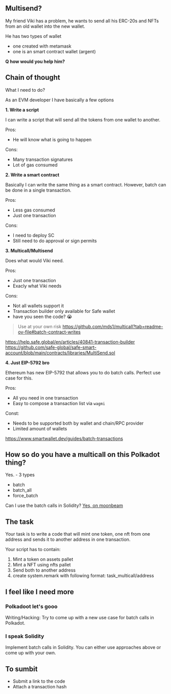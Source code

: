 ## Multisend?

My friend Viki has a problem, he wants to send all his ERC-20s and NFTs from an old wallet into the new wallet.

He has two types of wallet
- one created with metamask
- one is an smart contract wallet (argent)

**Q how would you help him?**

## Chain of thought

What I need to do? 

As an EVM developer I have basically a few options

**1. Write a script**

I can write a script that will send all the tokens from one wallet to another. 

Pros: 
+ He will know what is going to happen

Cons:
- Many transaction signatures
- Lot of gas consumed

**2. Write a smart contract**

Basically I can write the same thing as a smart contract.
However, batch can be done in a single transaction.

Pros:
+ Less gas consumed
+ Just one transaction

Cons:
- I need to deploy SC
- Still need to do approval or sign permits

**3. Multicall/Multisend**

Does what would Viki need.

Pros:
+ Just one transaction
+ Exacly what Viki needs

Cons:
- Not all wallets support it
- Transaction builder only available for Safe wallet
- have you seen the code? 😭

> Use at your own risk
https://github.com/mds1/multicall?tab=readme-ov-file#batch-contract-writes


https://help.safe.global/en/articles/40841-transaction-builder 
https://github.com/safe-global/safe-smart-account/blob/main/contracts/libraries/MultiSend.sol 


**4. Just EIP-5792 bro**

Ethereum has new EIP-5792 that allows you to do batch calls. Perfect use case for this.

Pros:
+ All you need in one transaction
+ Easy to compose a transaction list via `wagmi`

Const:
- Needs to be supported both by wallet and chain/RPC provider
- Limited amount of wallets

https://www.smartwallet.dev/guides/batch-transactions


## How so do you have a multicall on this Polkadot thing?

Yes. - 3 types

- batch 
- batch_all
- force_batch


Can I use the batch calls in Solidity? 
[Yes, on moonbeam](https://docs.moonbeam.network/builders/ethereum/precompiles/ux/batch/#find-a-contract-interactions-call-data)

## The task

Your task is to write a code that will mint one token, one nft from one address and sends it to another address in one transaction.

Your script has to contain:
1. Mint a token on assets pallet
2. Mint a NFT using nfts pallet
3. Send both to another address
4. create system.remark with following format: task_multicall/address


## I feel like I need more

### Polkadoot let's gooo

Writing/Hacking: Try to come up with a new use case for batch calls in Polkadot.

### I speak Solidity

Implement batch calls in Solidity. You can either use approaches above or come up with your own.

## To sumbit

- Submit a link to the code
- Attach a transaction hash